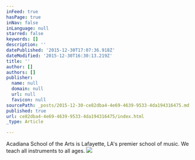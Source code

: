 ```yaml
---
inFeed: true
hasPage: true
inNav: false
inLanguage: null
starred: false
keywords: []
description: ''
datePublished: '2015-12-30T17:07:36.918Z'
dateModified: '2015-12-30T16:30:13.219Z'
title: ''
author: []
authors: []
publisher:
  name: null
  domain: null
  url: null
  favicon: null
sourcePath: _posts/2015-12-30-ce82dba4-4e69-4639-9533-4da194316475.md
published: true
url: ce82dba4-4e69-4639-9533-4da194316475/index.html
_type: Article

---
```

Acadiana School of the Arts is Lafayette, LA's premier school of music. We teach all instruments to all ages.
![](https://the-grid-user-content.s3-us-west-2.amazonaws.com/b394b63b-5a0a-4ded-a80c-e75f138d0283.jpg)